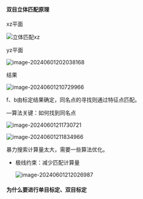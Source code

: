 #### 双目立体匹配原理

xz平面

![立体匹配xz](images\立体匹配算法.png)

yz平面

![image-20240601202038168](images\立体匹配算法2.png)

结果

![image-20240601210729966](images\立体匹配算法3.png)

f、b由标定结果确定，同名点的寻找则通过特征点匹配。

—算法关键：如何找到同名点

![image-20240601211730721](images\立体匹配算法4.png)

![image-20240601211834966](images\立体匹配算法5.png)

暴力搜索计算量太大，需要一些算法优化。

- 极线约束：减少匹配计算量

  ![image-20240601212026987](images\立体匹配算法6png)

#### 为什么要进行单目标定、双目标定

